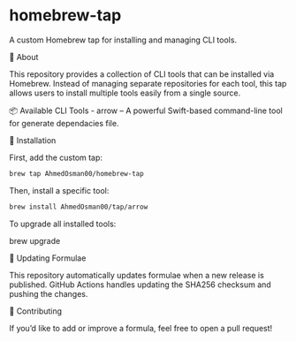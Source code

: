 # homebrew-tap
A custom Homebrew tap for installing and managing CLI tools.

📌 About

This repository provides a collection of CLI tools that can be installed via Homebrew. Instead of managing separate repositories for each tool, this tap allows users to install multiple tools easily from a single source.

📦 Available CLI Tools
	- arrow – A powerful Swift-based command-line tool for generate dependacies file.

🚀 Installation

First, add the custom tap:

```bash
brew tap AhmedOsman00/homebrew-tap
```

Then, install a specific tool:

```bash
brew install AhmedOsman00/tap/arrow
```

To upgrade all installed tools:

brew upgrade

🔄 Updating Formulae

This repository automatically updates formulae when a new release is published. GitHub Actions handles updating the SHA256 checksum and pushing the changes.

🤝 Contributing

If you’d like to add or improve a formula, feel free to open a pull request!
